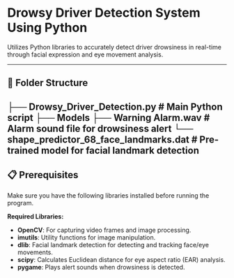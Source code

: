 # **Drowsy Driver Detection System Using Python**

Utilizes Python libraries to accurately detect driver drowsiness in real-time through facial expression and eye movement analysis.

---

## **📁 Folder Structure**
├── Drowsy_Driver_Detection.py  # Main Python script
├── Models
         ├── Warning Alarm.wav         # Alarm sound file for drowsiness alert
         └── shape_predictor_68_face_landmarks.dat  # Pre-trained model for facial landmark detection
---
## **📋 Prerequisites**
Make sure you have the following libraries installed before running the program.

**Required Libraries:**
- **OpenCV**: For capturing video frames and image processing.
- **imutils**: Utility functions for image manipulation.
- **dlib**: Facial landmark detection for detecting and tracking face/eye movements.
- **scipy**: Calculates Euclidean distance for eye aspect ratio (EAR) analysis.
- **pygame**: Plays alert sounds when drowsiness is detected.

